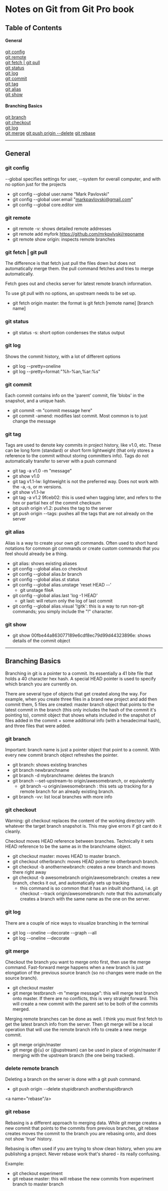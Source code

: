 # Notes on Git from Git Pro book

## Table of Contents

#### General

[git config](#config)  
[git remote](#remote)  
[git fetch | git pull](#fetch-pull)  
[git status](#status)  
[git log](#log)  
[git commit](#commit)  
[git tag](#commit)  
[git alias](#alias)  
[git show](#show)


#### Branching Basics


[git branch](#branch)  
[git checkout](#checkout)  
[git log](#branchlog)	
[git merge](#merge)	
[git push origin --delete](#deleteremotebranch)	
[git rebase](#rebase)


---

## General


<a name="config"></a>

### git config

--global specifies settings for user, --system for overall computer, and with no option just for the projects
* git config --global user.name "Mark Pavlovski"
* git config --global user.email "markpavlovski@gmail.com"
* git config --global core.editor vim

<a name="remote"/>

### git remote


* git remote -v: shows detailed remote addresses
* git remote add myfork https://github.com/mrkpvlvski/reponame
* git remote show origin: inspects remote branches

<a name="fetch-pull"/>

### git fetch | git pull

The difference is that fetch just pull the files down but does not automatically merge them. the pull command fetches and tries to merge automatically.

Fetch goes out and checks server for latest remote branch information.

To use git pull with no options, an upstream needs to be set up.

* git fetch origin master: the format is git fetch [remote name] [branch name]

<a name="status"/>

### git status

* git status -s: short option condenses the status output

<a name="log"/>

### git log

Shows the commit history, with a lot of different options

* git log --pretty=oneline
* git log --pretty=format:"%h-%an,%ar:%s"

<a name="commit"/>

### git commit
Each commit contains info on the 'parent' commit, file 'blobs' in the snapshot, and a unique hash.

* git commit -m "commit message here"
* git commit -amend: modifies last commit. Most common is to just change the message

<a name="tag"/>

### git tag

Tags are used to denote key commits in project history, like v1.0, etc. These can be long form (standard) or short form lightweight (that only stores a reference to the commit without storing committers info).
Tags do not automatically transfer to server with a push command

* git tag -a v1.0 -m "message"
* git show v1.0
* git tag v1.1-lw: lightweight is not the preferred way. Does not work with the -a,-s, or m versions.
* git show v1.1-lw
* git tag -a v1.2 9fceb02: this is used when tagging later, and refers to the hex or partial hex of the commit checksum
* git push origin v1.2: pushes the tag to the server
* git push origin --tags: pushes all the tags that are not already on the server

<a name="alias"/>

### git alias

Alias is a way to create your own git commands. Often used to short hand notations for common git commands or create custom commands that you feel should already be a thing.

* git alias: shows existing aliases
* git config --global alias.co checkout
* git config --global alias.br branch
* git config --global alias.st status
* git config --global alias.unstage 'reset HEAD --'
  * git unstage fileA
* git config --global alias.last 'log -1 HEAD'
  * git last: will return only the log of last commit
* git config --global alias.visual '!gitk': this is a way to run non-git commands; you simply include the "!" character.

<a name='show'/>

### git show

* git show 00fbe44a863077189e6cdf8ec79d99d44323896e: shows details of the commit object


---


## Branching Basics

Branching in git is a pointer to a commit. Its essentially a 41 bite file that holds a 40 character hex hash. A special HEAD pointer is used to specify which branch you are currently on.

There are several type of objects that get created along the way. For example, when you create three files in a brand new project and add then commit them, 5 files are created: master branch object that points to the latest commit in the branch (this only includes the hash of the commit it's pointing to), commit object that shows whats included in the snapshot of files added in the commit + some additional info (with a hexadecimal hash), and three files that were added.

<a name="branch"/>

### git branch
Important: branch name is just a pointer object that point to a commit. With every new commit branch object refreshes the pointer.

* git branch: shows existing branches
* git branch newbranchname
* git branch -d mybranchname: deletes the branch
* git branch --set-upstream-to origin/awesomebranch, or equivalently
  * git branch -u origin/awesomebranch : this sets up tracking for a remote branch for an already existing branch.
* git branch -vv: list local branches with more info

<a name="checkout"/>

### git checkout
Warning: git checkout replaces the content of the working directory with whatever the target branch snapshot is. This may give errors if git cant do it cleanly.

Checkout moves HEAD reference between branches. Technically it sets HEAD reference to be the same as in the branchname object.

* git checkout master: moves HEAD to master branch.
* git checkout otherbranch: moves HEAD pointer to otherbranch branch.
* git checkout -b anothernewbranch: creates a new branch and moves there right away
* git checkout -b awesomebranch origin/awesomebranch: creates a new branch, checks it out, and automatically sets up tracking
  * this command is so common that it has an inbuilt shorthand, i.e. git checkout --track origin/awesomebranch: note that this automatically creates a branch with the same name as the one on the server.


<a name="branchlog"/>

### git log
There are a couple of nice ways to visualize branching in the terminal

* git log  --oneline --decorate --graph --all
* git log  --oneline --decorate    

<a name="merge"/>

### git merge
Checkout the branch you want to merge onto first, then use the merge command. Fast-forward merge happens when a new branch is just elongation of the previous source branch (so no changes were made on the source branch).
* git checkout master
* git merge testbranch -m "merge message": this will merge test branch onto master.
If there are no conflicts, this is very straight forward. This will create a new commit with the parent set to be both of the commits merged.

Merging remote branches can be done as well. I think you must first fetch to get the latest branch info from the server. Then git merge will be a local operation that will use the remote  branch info to create a new merge commit.

* git merge origin/master
* git merge @{u} or {@upstream} can be used in place of origin/master if merging with the upstream branch (the one being tracked).

<a name="deleteremotebranch"/>

### delete remote branch

Deleting a branch on the server is done with a git push command.

*  git push origin --delete stupidbranch anotherstupidbranch

<a name="rebase"/a>

### git rebase

Rebasing is a different approach to merging data. While git merge creates a new commit that points to the commits from previous branches, git rebase creates moves the commit to the branch you are rebasing onto, and does not show 'true' history.	

Rebasing is often used if you are trying to show clean history, when you are publishing a project. Never rebase work that's shared - its really confusing. 

Example:

* git checkout experiment
* git rebase master: this will rebase the new commits from experiment branch to master branch


